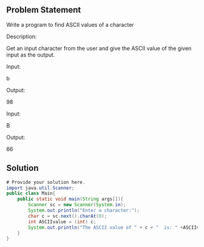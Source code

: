 ## Problem Statement 
Write a program to find ASCII values of a character

Description:

Get an input character from the user and give the ASCII value of the given input as the output.

Input:

b

Output:

98

Input:

B

Output:

66
## Solution

```java
# Provide your solution here.
import java.util.Scanner;
public class Main{
    public static void main(String args[]){
        Scanner sc = new Scanner(System.in);
        System.out.println("Enter a character:");
        char c = sc.next().charAt(0);
        int ASCIIvalue = (int) c;
        System.out.println("The ASCII value of " + c + "  is: " +ASCIIvalue);
    }
}

